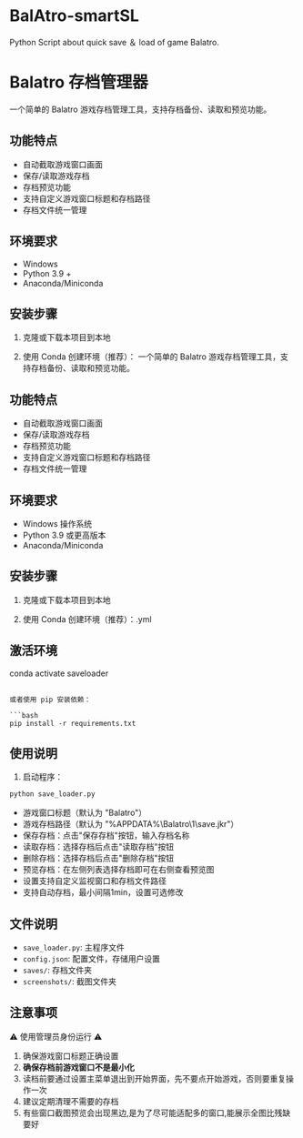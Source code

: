 # BalAtro-smartSL
Python Script about quick save ＆ load of game Balatro.  

# Balatro 存档管理器

一个简单的 Balatro 游戏存档管理工具，支持存档备份、读取和预览功能。

## 功能特点

- 自动截取游戏窗口画面
- 保存/读取游戏存档
- 存档预览功能
- 支持自定义游戏窗口标题和存档路径
- 存档文件统一管理

## 环境要求

- Windows  
- Python 3.9 +
- Anaconda/Miniconda

## 安装步骤

1. 克隆或下载本项目到本地

2. 使用 Conda 创建环境（推荐）：
一个简单的 Balatro 游戏存档管理工具，支持存档备份、读取和预览功能。

## 功能特点

- 自动截取游戏窗口画面
- 保存/读取游戏存档
- 存档预览功能
- 支持自定义游戏窗口标题和存档路径
- 存档文件统一管理

## 环境要求

- Windows 操作系统
- Python 3.9 或更高版本
- Anaconda/Miniconda

## 安装步骤

1. 克隆或下载本项目到本地

2. 使用 Conda 创建环境（推荐）：.yml

## 激活环境
conda activate saveloader
```

或者使用 pip 安装依赖：

```bash
pip install -r requirements.txt
```

## 使用说明

1. 启动程序：

```bash
python save_loader.py
```
- 游戏窗口标题（默认为 "Balatro"）
- 游戏存档路径（默认为 "%APPDATA%\Balatro\1\save.jkr"）
- 保存存档：点击"保存存档"按钮，输入存档名称
- 读取存档：选择存档后点击"读取存档"按钮
- 删除存档：选择存档后点击"删除存档"按钮
- 预览存档：在左侧列表选择存档即可在右侧查看预览图
- 设置支持自定义监视窗口和存档文件路径  
- 支持自动存档，最小间隔1min，设置可选修改  

## 文件说明

- `save_loader.py`: 主程序文件
- `config.json`: 配置文件，存储用户设置
- `saves/`: 存档文件夹
- `screenshots/`: 截图文件夹

## 注意事项  

⚠️ 使用管理员身份运行 ⚠️

1. 确保游戏窗口标题正确设置
2. **确保存档前游戏窗口不是最小化**
3. 读档前要通过设置主菜单退出到开始界面，先不要点开始游戏，否则要重复操作一次
4. 建议定期清理不需要的存档  
5. 有些窗口截图预览会出现黑边,是为了尽可能适配多的窗口,能展示全图比残缺要好  

